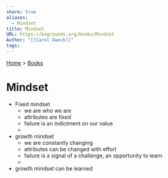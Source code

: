 ```yaml
---
share: true
aliases:
  - Mindset
title: Mindset
URL: https://bagrounds.org/books/Mindset
Author: "[[Carol Dweck]]"
tags: 
---
```

[Home](../index.md) > [Books](./index.md)  
# Mindset  
- Fixed mindset  
  - we are who we are  
  - attributes are fixed  
  - failure is an indictment on our value  
  -   
- growth mindset  
  - we are constantly changing  
  - attributes can be changed with effort  
  - failure is a signal of a challenge, an opportunity to learn  
  -   
- growth mindset can be learned  
  
